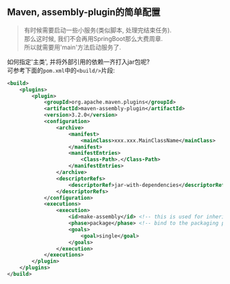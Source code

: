 <h2> Maven, assembly-plugin的简单配置 </h2>

> 有时候需要启动一些小服务(类似脚本, 处理完结束任务). <br/>
> 那么这时候, 我们不会再用SpringBoot那么大费周章. <br/>
> 所以就需要用'main'方法启动服务了. <br/>

如何指定'主类', 并将外部引用的依赖一齐打入jar包呢? <br/>
可参考下面的``` pom.xml ```中的``` <build/> ```片段:
```xml
<build>
    <plugins>
        <plugin>
            <groupId>org.apache.maven.plugins</groupId>
            <artifactId>maven-assembly-plugin</artifactId>
            <version>3.2.0</version>
            <configuration>
                <archive>
                    <manifest>
                        <mainClass>xxx.xxx.MainClassName</mainClass>
                    </manifest>
                    <manifestEntries>
                        <Class-Path>.</Class-Path>
                    </manifestEntries>
                </archive>
                <descriptorRefs>
                    <descriptorRef>jar-with-dependencies</descriptorRef>
                </descriptorRefs>
            </configuration>
            <executions>
                <execution>
                    <id>make-assembly</id> <!-- this is used for inheritance merges -->
                    <phase>package</phase> <!-- bind to the packaging phase -->
                    <goals>
                        <goal>single</goal>
                    </goals>
                </execution>
            </executions>
        </plugin>
    </plugins>
</build>
```

